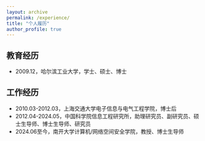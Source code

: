 ```yaml
---
layout: archive
permalink: /experience/
title: "个人履历"
author_profile: true
---
```


## 教育经历
  
+ 2009.12，哈尔滨工业大学，学士、硕士、博士  
  

## 工作经历

+ 2010.03-2012.03，上海交通大学电子信息与电气工程学院，博士后   
+ 2012.04-2024.05，中国科学院信息工程研究所，助理研究员、副研究员、硕士生导师、博士生导师、研究员  
+ 2024.06至今，南开大学计算机/网络空间安全学院，教授、博士生导师
